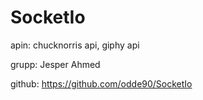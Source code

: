 # SocketIo
apin: 
chucknorris api,
giphy api

grupp: 
Jesper 
Ahmed    

github:
https://github.com/odde90/SocketIo